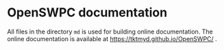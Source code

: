 # OpenSWPC documentation

All files in the directory `md` is used for building online documentation. The online documentation is available at https://tktmyd.github.io/OpenSWPC/ .
